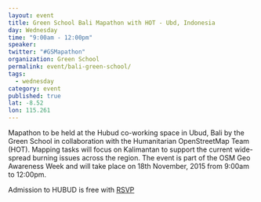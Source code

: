 ```yaml
---
layout: event
title: Green School Bali Mapathon with HOT - Ubd, Indonesia
day: Wednesday
time: "9:00am - 12:00pm"
speaker: 
twitter: "#GSMapathon"
organization: Green School
permalink: event/bali-green-school/
tags: 
  - wednesday
category: event
published: true
lat: -8.52
lon: 115.261
---
```


Mapathon to be held at the Hubud co-working space in Ubud, Bali by the Green School in collaboration with the Humanitarian OpenStreetMap Team (HOT). Mapping tasks will focus on Kalimantan to support the current wide-spread burning issues across the region. The event is part of the OSM Geo Awareness Week and will take place on 18th November, 2015 from 9:00am to 12:00pm.

Admission to HUBUD is free with [RSVP](https://www.eventbrite.com/e/green-school-100mapathons-tickets-19327629460)

 
